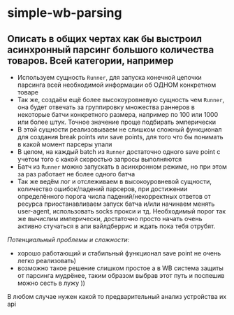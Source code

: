 # simple-wb-parsing

## Описать в общих чертах как бы выстроил асинхронный парсинг большого количества товаров. Всей категории, например
- Используем сущность `Runner`, для запуска конечной цепочки парсинга всей необходимой информации об ОДНОМ конкретном товаре
- Так же, создаём ещё более высокоуровневую сущность чем `Runner`, она будет отвечать за группировку множества раннеров в некоторые батчи
  конкретного размера, например по 100 или 1000 или более штук. Точное значение проще подбирать эмперически
- В этой сущности реализовываем не слишком сложный функционал для создания break points или save points, для того что бы понимать в какой момент парсеры упали
- В целом, на каждый batch из `Runner` достаточно одного save point с учетом того с какой скоростью запросы выполняются
- Батч из `Runner` можно запускать в асинхронном режиме, но при этом за раз работает не более одного батча
- Так же ведём лог и отслеживаем в высокоуровневой сущности, количество ошибок/падений парсеров, при достижении определённого
    порога числа падений/некорректных ответов от ресурса приостанавливаем запуск батча и/или начинаем менять user-agent, 
    использовать socks прокси и тд. Необходимый порог так же вычислим имперически, достаточно просто начать очень активно
    стучаться в апи вайлдберрис и ждать пока тебя отрубят.

*Потенциальный проблемы и сложности:*
- хорошо работающий и стабильный функционал save point не очень легко реализовать)
- возможно такое решение слишком простое а в WB система защиты от парсинга мудрёнее, таким образом выбрав этот путь и 
    поспешив можно сесть в лужу ))

В любом случае нужен какой то предварительный анализ устройства их api
